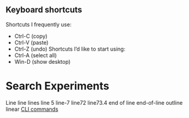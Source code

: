 ## Keyboard shortcuts
Shortcuts I frequently use: 
- Ctrl-C (copy)
- Ctrl-V (paste)
- Ctrl-Z (undo)
Shortcuts I’d like to start using: 
- Ctrl-A (select all)
- Win-D (show desktop)

# Search Experiments

Line
line
lines
line 5
line-7
line72
line73.4
end of line
end-of-line
outline
linear
[CLI commands](docs/cli.md)
